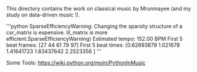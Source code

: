 This directory contains the work on classical music by Mrunmayee (and my study on data-driven music !).

'''python
SparseEfficiencyWarning: Changing the sparsity structure of a csr_matrix is expensive. lil_matrix is more efficient.SparseEfficiencyWarning)
Estimated tempo:        152.00 BPM
First 5 beat frames:    [27 44 61 79 97]
First 5 beat times:     [0.62693878 1.021678   1.41641723 1.83437642 2.2523356 ]
'''

Some Tools:
https://wiki.python.org/moin/PythonInMusic
